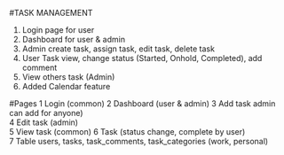 #TASK MANAGEMENT 

1. Login page for user 
2. Dashboard for user & admin 
3. Admin create task, assign task, edit task, delete task 
4. User Task view, change status (Started, Onhold, Completed), add comment 
5. View others task (Admin) 
6. Added Calendar feature 

#Pages 
1 Login (common) 
2 Dashboard (user & admin) 
3 Add task admin can add for anyone)  
4 Edit task (admin)  
5 View task (common) 
6 Task (status change, complete by user)  
7 Table users, tasks, task_comments, task_categories (work, personal) 











